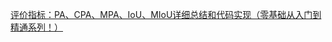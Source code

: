
[评价指标：PA、CPA、MPA、IoU、MIoU详细总结和代码实现（零基础从入门到精通系列！）](https://blog.csdn.net/sinat_29047129/article/details/103642140)
